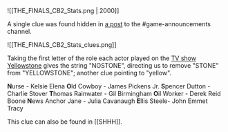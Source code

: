 ![[THE_FINALS_CB2_Stats.png | 2000]]

A single clue was found hidden in [a post](https://discord.com/channels/1008696016318513243/1009830123463266365/1127007490035421207) to the <label>#</label>game-announcements channel. 

![[THE_FINALS_CB2_Stats_clues.png]]

Taking the first letter of the role each actor played on the [TV show Yellowstone](https://m.imdb.com/title/tt4236770/fullcredits/cast) gives the string "NOSTONE", directing us to remove "STONE" from "YELLOWSTONE"; another clue pointing to "yellow".

**N**urse - Kelsie Elena 
**O**ld Cowboy - James Pickens Jr.
**S**pencer Dutton - Charlie Stover
**T**homas Rainwater - Gil Birmingham
**O**il Worker - Derek Reid Boone
**N**ews Anchor Jane - Julia Cavanaugh
**E**llis Steele- John Emmet Tracy

This clue can also be found in [[SHHH]].